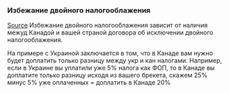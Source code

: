 ### Избежание двойного налогооблажения
[Source](https://t.me/canada_finances/84187)
Избежание двойного налогооблажения зависит от наличия межуд Канадой и вашей страной договора об исключении двойного налогооблажения.

На примере с Украиной заключается в том, что в Канаде вам нужно будет доплатить только разницу между укр и кан налогами. Например, если в Украине вы уплатили уже 5% налога как ФОП, то в Канаде вы доплатите только разницу исходя из вашего брекета, скажем 25% минус 5% уже оплаченных = доплатить в Канаде 20%